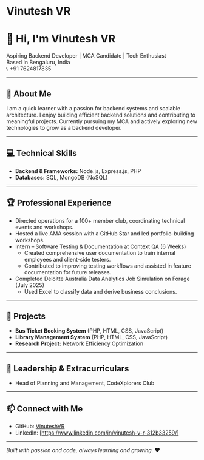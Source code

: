 # Vinutesh VR
# 👋 Hi, I'm Vinutesh VR

Aspiring Backend Developer | MCA Candidate | Tech Enthusiast  
Based in Bengaluru, India  
📞 +91 7624817835  

---

## 🚀 About Me

I am a quick learner with a passion for backend systems and scalable architecture. I enjoy building efficient backend solutions and contributing to meaningful projects. Currently pursuing my MCA and actively exploring new technologies to grow as a backend developer.

---

## 💻 Technical Skills

- **Backend & Frameworks:** Node.js, Express.js, PHP  
- **Databases:** SQL, MongoDB (NoSQL)  

---

## 🏆 Professional Experience

- Directed operations for a 100+ member club, coordinating technical events and workshops.  
- Hosted a live AMA session with a GitHub Star and led portfolio-building workshops.  
- Intern – Software Testing & Documentation at Context QA (6 Weeks)  
  - Created comprehensive user documentation to train internal employees and client-side testers.  
  - Contributed to improving testing workflows and assisted in feature documentation for future releases.  
- Completed Deloitte Australia Data Analytics Job Simulation on Forage (July 2025)  
  - Used Excel to classify data and derive business conclusions.

---

## 📂 Projects

- **Bus Ticket Booking System** (PHP, HTML, CSS, JavaScript)  
- **Library Management System** (PHP, HTML, CSS, JavaScript)  
- **Research Project:** Network Efficiency Optimization  

---

## 🌟 Leadership & Extracurriculars

- Head of Planning and Management, CodeXplorers Club  

---

## 📫 Connect with Me

- GitHub: [VinuteshVR](https://github.com/VinuteshVR)  
- LinkedIn: [https://www.linkedin.com/in/vinutesh-v-r-312b33259/]  

---

*Built with passion and code, always learning and growing.* ❤️

